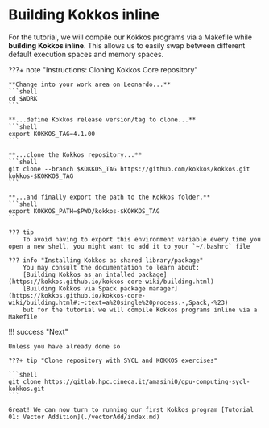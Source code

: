 # Building Kokkos inline 

For the tutorial, we will compile our Kokkos programs via a Makefile while **building Kokkos inline**. This allows us to easily swap between different default execution spaces and memory spaces.


???+ note "Instructions: Cloning Kokkos Core repository"

    **Change into your work area on Leonardo...**
    ```shell
    cd $WORK
    ```

    **...define Kokkos release version/tag to clone...** 
    ```shell
    export KOKKOS_TAG=4.1.00
    ```

    **...clone the Kokkos repository...**
    ```shell
    git clone --branch $KOKKOS_TAG https://github.com/kokkos/kokkos.git kokkos-$KOKKOS_TAG 
    ```

    **...and finally export the path to the Kokkos folder.**
    ```shell
    export KOKKOS_PATH=$PWD/kokkos-$KOKKOS_TAG
    ```

    ??? tip
        To avoid having to export this environment variable every time you open a new shell, you might want to add it to your `~/.bashrc` file

    ??? info "Installing Kokkos as shared library/package"
        You may consult the documentation to learn about:    
        [Building Kokkos as an intalled package](https://kokkos.github.io/kokkos-core-wiki/building.html)   
        [Building Kokkos via Spack package manager](https://kokkos.github.io/kokkos-core-wiki/building.html#:~:text=a%20single%20process.-,Spack,-%23)
        but for the tutorial we will compile Kokkos programs inline via a Makefile


!!! success "Next"
    
    Unless you have already done so 
    
    ???+ tip "Clone repository with SYCL and KOKKOS exercises"
    
    ```shell
    git clone https://gitlab.hpc.cineca.it/amasini0/gpu-computing-sycl-kokkos.git
    ```
    
    Great! We can now turn to running our first Kokkos program [Tutorial 01: Vector Addition](./vectorAdd/index.md)

